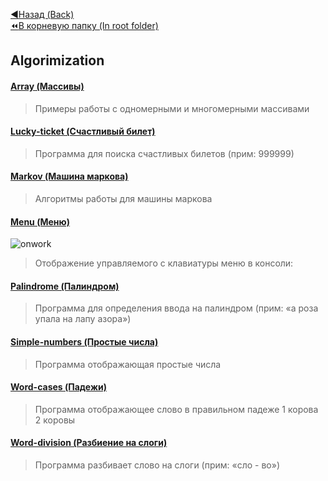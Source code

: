 [:arrow_backward:Назад (Back)](https://github.com/Bloodies/HSE-University-projects/tree/Bloodies/Course-1)  
[:rewind:В корневую папку (In root folder)](https://github.com/Bloodies/HSE-University-projects)  

## Algorimization

#### [Array (Массивы)](https://github.com/Bloodies/HSE-University-projects/tree/Bloodies/Course-1/Algorithmization/Array)
> Примеры работы с одномерными и многомерными массивами
#### [Lucky-ticket (Счастливый билет)](https://github.com/Bloodies/HSE-University-projects/tree/Bloodies/Course-1/Algorithmization/Lucky-ticket)
> Программа для поиска счастливых билетов (прим: 999999)
#### [Markov (Машина маркова)](https://github.com/Bloodies/HSE-University-projects/tree/Bloodies/Course-1/Algorithmization/Markov)
> Алгоритмы работы для машины маркова
#### [Menu (Меню)](https://github.com/Bloodies/HSE-University-projects/tree/Bloodies/Course-1/Algorithmization/Menu)
![onwork](https://user-images.githubusercontent.com/45668574/176189808-73df066c-9e19-4b21-9917-92ab7bae4651.png)
> Отображение управляемого с клавиатуры меню в консоли:
#### [Palindrome (Палиндром)](https://github.com/Bloodies/HSE-University-projects/tree/Bloodies/Course-1/Algorithmization/Palindrome)
> Программа для определения ввода на палиндром (прим: «а роза упала на лапу азора»)
#### [Simple-numbers (Простые числа)](https://github.com/Bloodies/HSE-University-projects/tree/Bloodies/Course-1/Algorithmization/Simple-numbers)
> Программа отображающая простые числа
#### [Word-cases (Падежи)](https://github.com/Bloodies/HSE-University-projects/tree/Bloodies/Course-1/Algorithmization/Word-cases)
> Программа отображающее слово в правильном падеже
> 1 корова
> 2 коровы
#### [Word-division (Разбиение на слоги)](https://github.com/Bloodies/HSE-University-projects/tree/Bloodies/Course-1/Algorithmization/Word-division)
> Программа разбивает слово на слоги (прим: «сло - во»)
